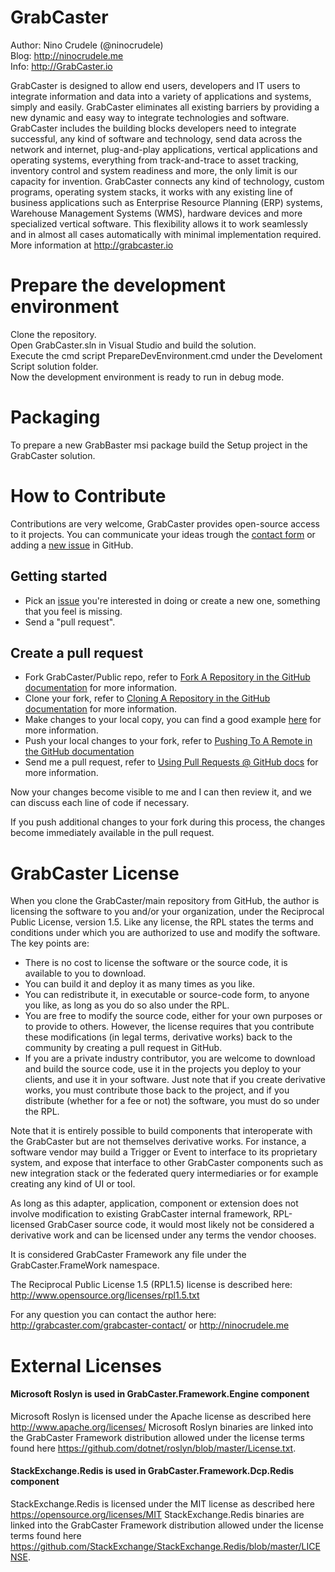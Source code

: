 # GrabCaster

Author: Nino Crudele (@ninocrudele)  
Blog: http://ninocrudele.me  
Info: http://GrabCaster.io  

GrabCaster is designed to allow end users, developers and IT users to integrate information and data into a variety of applications and systems, simply and easily.
GrabCaster eliminates all existing barriers by providing a new dynamic and easy way to integrate technologies and software.
GrabCaster includes the building blocks developers need to integrate successful, any kind of software and technology, send data across the network and internet, plug-and-play applications, vertical applications and operating systems, everything from track-and-trace to asset tracking, inventory control and system readiness and more, the only limit is our capacity for invention.
GrabCaster connects any kind of technology, custom programs, operating system stacks, it works with any existing line of business applications such as Enterprise Resource Planning (ERP) systems, Warehouse Management Systems (WMS), hardware devices and more specialized vertical software. This flexibility allows it to work seamlessly and in almost all cases automatically with minimal implementation required.
More information at http://grabcaster.io

# Prepare the development environment
Clone the repository.  
Open GrabCaster.sln in Visual Studio and build the solution.  
Execute the cmd script PrepareDevEnvironment.cmd under the Develoment Script solution folder.  
Now the development environment is ready to run in debug mode.  

# Packaging
To prepare a new GrabBaster msi package build the Setup project in the GrabCaster solution.

# How to Contribute

Contributions are very welcome, GrabCaster provides open-source access to it projects.
You can communicate your ideas trough the [contact form](http://grabcaster.com/grabcaster-contact/) or adding a [new issue](https://github.com/ninocrudele/GrabCaster.Framework/issues) in GitHub.

## Getting started

* Pick an [issue](https://github.com/ninocrudele/GrabCaster.Framework/issues) you're interested in doing or create a new one, something that you feel is missing.
* Send a "pull request".

## Create a pull request

* Fork GrabCaster/Public repo, refer to [Fork A Repository in the GitHub documentation](https://help.github.com/articles/fork-a-repo/) for more information.
* Clone your fork, refer to [Cloning A Repository in the GitHub documentation](https://help.github.com/articles/cloning-a-repository/) for more information.
* Make changes to your local copy, you can find a good example [here](https://git-scm.com/book/en/v2/Git-Basics-Recording-Changes-to-the-Repository) for more information.
* Push your local changes to your fork, refer to [Pushing To A Remote in the GitHub documentation](https://help.github.com/articles/pushing-to-a-remote/)
* Send me a pull request, refer to [Using Pull Requests @ GitHub docs](https://help.github.com/articles/using-pull-requests/) for more information.

Now your changes become visible to me and I can then review it, and we can discuss each line of code if necessary.

If you push additional changes to your fork during this process, the changes become immediately available in the pull request.

# GrabCaster License
When you clone the GrabCaster/main repository from GitHub, the author is licensing the software to you and/or your organization, under the Reciprocal Public License, version 1.5. Like any license, the RPL states the terms and conditions under which you are authorized to use and modify the software. 
The key points are:

* There is no cost to license the software or the source code, it is available to you to download.
* You can build it and deploy it as many times as you like.
* You can redistribute it, in executable or source-code form, to anyone you like, as long as you do so also under the RPL.
* You are free to modify the source code, either for your own purposes or to provide to others. However, the license requires that you contribute these modifications (in legal terms, derivative works) back to the community by creating a pull request in GitHub.
* If you are a private industry contributor, you are welcome to download and build the source code, use it in the projects you deploy to your clients, and use it in your software. Just note that if you create derivative works, you must contribute those back to the project, and if you distribute (whether for a fee or not) the software, you must do so under the RPL.

Note that it is entirely possible to build components that interoperate with the GrabCaster but are not themselves derivative works.
For instance, a software vendor may build a Trigger or Event to interface to its proprietary system, and expose that interface to other GrabCaster components such as new integration stack or the federated query intermediaries or for example creating any kind of UI or tool.

As long as this adapter, application, component or extension does not involve modification to existing GrabCaster internal framework, RPL-licensed GrabCaser source code, it would most likely not be considered a derivative work and can be licensed under any terms the vendor chooses.

It is considered GrabCaster Framework any file under the GrabCaster.FrameWork namespace.

The Reciprocal Public License 1.5 (RPL1.5) license is described here: 
http://www.opensource.org/licenses/rpl1.5.txt

For any question you can contact the author here:
http://grabcaster.com/grabcaster-contact/ or http://ninocrudele.me


# External Licenses

#### Microsoft Roslyn is used in GrabCaster.Framework.Engine component

Microsoft Roslyn is licensed under the Apache license as described here http://www.apache.org/licenses/
Microsoft Roslyn binaries are linked into the GrabCaster Framework distribution allowed under the license terms found here https://github.com/dotnet/roslyn/blob/master/License.txt.

#### StackExchange.Redis is used in GrabCaster.Framework.Dcp.Redis component

StackExchange.Redis is licensed under the MIT license as described here https://opensource.org/licenses/MIT
StackExchange.Redis binaries are linked into the GrabCaster Framework distribution allowed under the license terms found here https://github.com/StackExchange/StackExchange.Redis/blob/master/LICENSE.
